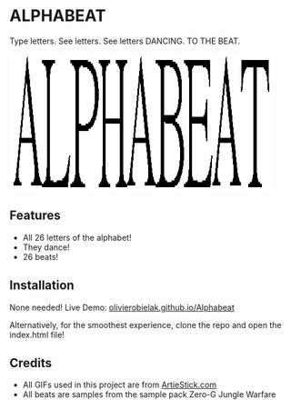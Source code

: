 
# ALPHABEAT

Type letters. See letters. See letters DANCING. TO THE BEAT.




![Logo](logo.png)


## Features

- All 26 letters of the alphabet!
- They dance!
- 26 beats!



## Installation
None needed! Live Demo: [olivierobielak.github.io/Alphabeat](https://olivierobielak.github.io/Alphabeat)

Alternatively, for the smoothest experience, clone the repo and open the index.html file!


    




## Credits

- All GIFs used in this project are from [ArtieStick.com](https://www.artiestick.com)
- All beats are samples from the sample pack Zero-G Jungle Warfare
